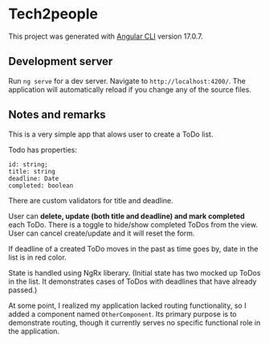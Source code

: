 # Tech2people

This project was generated with [Angular CLI](https://github.com/angular/angular-cli) version 17.0.7.

## Development server

Run `ng serve` for a dev server. Navigate to `http://localhost:4200/`. The application will automatically reload if you change any of the source files.

## Notes and remarks

This is a very simple app that alows user to create a ToDo list.

Todo has properties:
```
id: string;
title: string
deadline: Date
completed: boolean
```

There are custom validators for title and deadline.

User can **delete, update (both title and deadline) and mark completed** each ToDo. There is a toggle to hide/show completed ToDos from the view. User can cancel create/update and it will reset the form.

If deadline of a created ToDo moves in the past as time goes by, date in the list is in red color.

State is handled using NgRx liberary.
(Initial state has two mocked up ToDos in the list. It demonstrates cases of ToDos with deadlines that have already passed.)

At some point, I realized my application lacked routing functionality, so I added a component named ```OtherComponent```. Its primary purpose is to demonstrate routing, though it currently serves no specific functional role in the application.